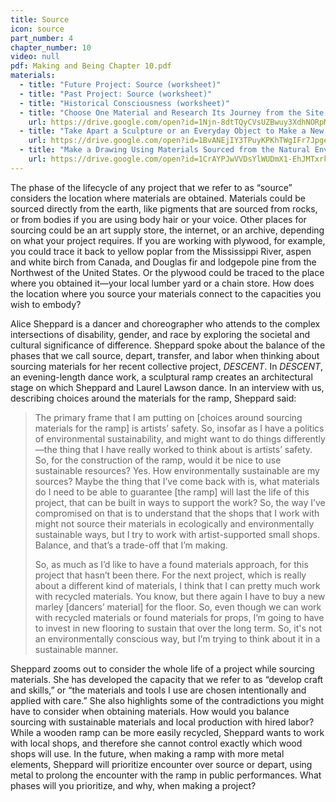 ```yaml
---
title: Source
icon: source
part_number: 4
chapter_number: 10
video: null
pdf: Making and Being Chapter 10.pdf
materials:
  - title: "Future Project: Source (worksheet)"
  - title: "Past Project: Source (worksheet)"
  - title: "Historical Consciousness (worksheet)"
  - title: "Choose One Material and Research Its Journey from the Site Where It Was Extracted to the Place Where You Obtained It (assignment)"
    url: https://drive.google.com/open?id=1Njn-8dtTQyCVsUZBwuy3XdhNORpMOTvv
  - title: "Take Apart a Sculpture or an Everyday Object to Make a New Sculpture. (assignment)"
    url: https://drive.google.com/open?id=1BvANEjIY3TPuyKPKhTWgIFr7JpgeOxRx
  - title: "Make a Drawing Using Materials Sourced from the Natural Environment around You (assignment)"
    url: https://drive.google.com/open?id=1CrAYPJwVVDsYlWUDmX1-EhJMTxrkte0i
---
```


The phase of the lifecycle of any project that we refer to as “source” considers the location where materials are obtained. Materials could be sourced directly from the earth, like pigments that are sourced from rocks, or from bodies if you are using body hair or your voice. Other places for sourcing could be an art supply store, the internet, or an archive, depending on what your project requires. If you are working with plywood, for example, you could trace it back to yellow poplar from the Mississippi River, aspen and white birch from Canada, and Douglas fir and lodgepole pine from the Northwest of the United States. Or the plywood could be traced to the place where you obtained it—your local lumber yard or a chain store. How does the location where you source your materials connect to the capacities you wish to embody? 

Alice Sheppard is a dancer and choreographer who attends to the complex intersections of disability, gender, and race by exploring the societal and cultural significance of difference. Sheppard spoke about the balance of the phases that we call source, depart, transfer, and labor when thinking about sourcing materials for her recent collective project, _DESCENT_. In _DESCENT_, an evening-length dance work, a sculptural ramp creates an architectural stage on which Sheppard and Laurel Lawson dance. In an interview with us, describing choices around the materials for the ramp, Sheppard said:

> The primary frame that I am putting on [choices around sourcing materials for the ramp] is artists’ safety. So, insofar as I have a politics of environmental sustainability, and might want to do things differently—the thing that I have really worked to think about is artists’ safety. So, for the construction of the ramp, would it be nice to use sustainable resources? Yes. How environmentally sustainable are my sources? Maybe the thing that I’ve come back with is, what materials do I need to be able to guarantee [the ramp] will last the life of this project, that can be built in ways to support the work? So, the way I’ve compromised on that is to understand that the shops that I work with might not source their materials in ecologically and environmentally sustainable ways, but I try to work with artist-supported small shops. Balance, and that’s a trade-off that I’m making. 
>
>So, as much as I’d like to have a found materials approach, for this project that hasn’t been there. For the next project, which is really about a different kind of materials, I think that I can pretty much work with recycled materials. You know, but there again I have to buy a new marley [dancers’ material] for the floor. So, even though we can work with recycled materials or found materials for props, I’m going to have to invest in new flooring to sustain that over the long term. So, it's not an environmentally conscious way, but I’m trying to think about it in a sustainable manner.

Sheppard zooms out to consider the whole life of a project while sourcing materials. She has developed the capacity that we refer to as “develop craft and skills,” or “the materials and tools I use are chosen intentionally and applied with care.” She also highlights some of the contradictions you might have to consider when obtaining materials. How would you balance sourcing with sustainable materials and local production with hired labor? While a wooden ramp can be more easily recycled, Sheppard wants to work with local shops, and therefore she cannot control exactly which wood shops will use. In the future, when making a ramp with more metal elements, Sheppard will prioritize encounter over source or depart, using metal to prolong the encounter with the ramp in public performances. What phases will you prioritize, and why, when making a project?